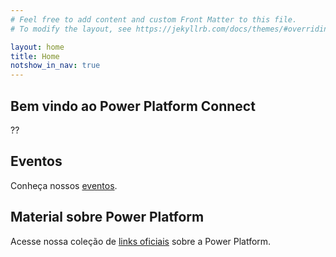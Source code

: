 ```yaml
---
# Feel free to add content and custom Front Matter to this file.
# To modify the layout, see https://jekyllrb.com/docs/themes/#overriding-theme-defaults

layout: home
title: Home
notshow_in_nav: true
---
```


## Bem vindo ao Power Platform Connect

??

## Eventos

Conheça nossos [eventos](/events).


## Material sobre Power Platform

Acesse nossa coleção de [links oficiais](/getready) sobre a Power Platform.
